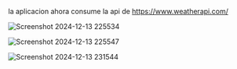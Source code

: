 la aplicacion ahora consume la api de https://www.weatherapi.com/

![Screenshot 2024-12-13 225534](https://github.com/user-attachments/assets/6ea67415-68e3-4de4-9c65-66fcc3d1913c)

![Screenshot 2024-12-13 225547](https://github.com/user-attachments/assets/dc49b156-2a4b-4b79-b31d-9575f6fcc879)

![Screenshot 2024-12-13 231544](https://github.com/user-attachments/assets/a6c65a75-9775-477a-818b-672eb26beebe)
